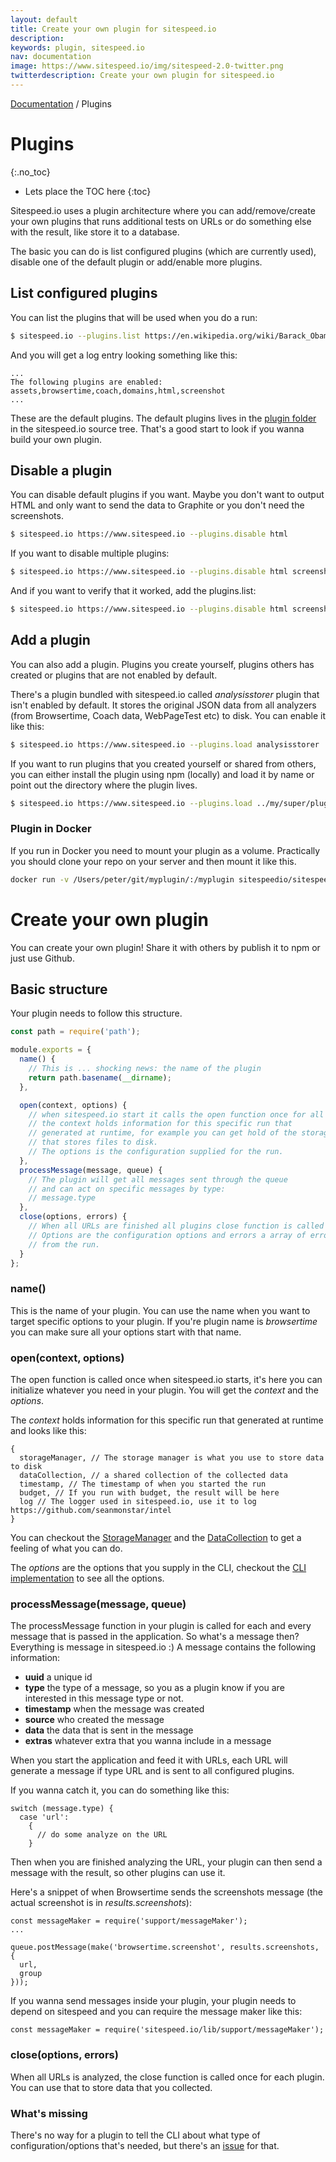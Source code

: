 ```yaml
---
layout: default
title: Create your own plugin for sitespeed.io
description:
keywords: plugin, sitespeed.io
nav: documentation
image: https://www.sitespeed.io/img/sitespeed-2.0-twitter.png
twitterdescription: Create your own plugin for sitespeed.io
---
```

[Documentation]({{site.baseurl}}/documentation/sitespeed.io/) / Plugins

# Plugins
{:.no_toc}

* Lets place the TOC here
{:toc}

Sitespeed.io uses a plugin architecture where you can add/remove/create your own plugins that runs additional tests on URLs or do something else with the result, like store it to a database.

The basic you can do is list configured plugins (which are currently used), disable one of the default plugin or add/enable more plugins.

## List configured plugins
You can list the plugins that will be used when you do a run:

~~~ bash
$ sitespeed.io --plugins.list https://en.wikipedia.org/wiki/Barack_Obama
~~~

And you will get a log entry looking something like this:

~~~
...
The following plugins are enabled: assets,browsertime,coach,domains,html,screenshot
...
~~~

These are the default plugins. The default plugins lives in the [plugin folder](https://github.com/sitespeedio/sitespeed.io/tree/master/lib/plugins) in the sitespeed.io source tree. That's a good start to look if you wanna build your own plugin.

## Disable a plugin
You can disable default plugins if you want. Maybe you don't want to output HTML and only want to send the data to Graphite or you don't need the screenshots.

~~~ bash
$ sitespeed.io https://www.sitespeed.io --plugins.disable html
~~~

If you want to disable multiple plugins:

~~~ bash
$ sitespeed.io https://www.sitespeed.io --plugins.disable html screenshot
~~~

And if you want to verify that it worked, add the plugins.list:

~~~ bash
$ sitespeed.io https://www.sitespeed.io --plugins.disable html screenshot --plugins.list
~~~

## Add a plugin
You can also add a plugin. Plugins you create yourself, plugins others has created or plugins that are not enabled by default.

There's a plugin bundled with sitespeed.io called *analysisstorer* plugin that isn't enabled by default. It stores the original JSON data from all analyzers (from Browsertime, Coach data, WebPageTest etc) to disk. You can enable it like this:

~~~ bash
$ sitespeed.io https://www.sitespeed.io --plugins.load analysisstorer
~~~

If you want to run plugins that you created yourself or shared from others, you can either install the plugin using npm (locally) and load it by name or point out the directory where the plugin lives.

~~~ bash
$ sitespeed.io https://www.sitespeed.io --plugins.load ../my/super/plugin
~~~

### Plugin in Docker

If you run in Docker you need to mount your plugin as a volume. Practically you should clone your repo on your server and then mount it like this.

~~~ bash
docker run -v /Users/peter/git/myplugin/:/myplugin sitespeedio/sitespeed.io -b firefox --plugins.load /myplugin -n 1 https://www.sitespeed.io/
~~~

# Create your own plugin
You can create your own plugin! Share it with others by publish it to npm or just use Github.

## Basic structure
Your plugin needs to follow this structure.

~~~ javascript
const path = require('path');

module.exports = {
  name() {
    // This is ... shocking news: the name of the plugin
    return path.basename(__dirname);
  },

  open(context, options) {
    // when sitespeed.io start it calls the open function once for all plugins
    // the context holds information for this specific run that
    // generated at runtime, for example you can get hold of the storageManager
    // that stores files to disk.
    // The options is the configuration supplied for the run.
  },
  processMessage(message, queue) {
    // The plugin will get all messages sent through the queue
    // and can act on specific messages by type:
    // message.type
  },
  close(options, errors) {
    // When all URLs are finished all plugins close function is called once.
    // Options are the configuration options and errors a array of errors
    // from the run.
  }
};
~~~

### name()
This is the name of your plugin. You can use the name when you want to target specific options to your plugin. If you're plugin name is *browsertime* you can make sure all your options start with that name.

### open(context, options)
The open function is called once when sitespeed.io starts, it's here you can initialize whatever you need in your plugin. You will get the *context* and the *options*.

The *context* holds information for this specific run that generated at runtime and looks like this:

~~~
{
  storageManager, // The storage manager is what you use to store data to disk
  dataCollection, // a shared collection of the collected data
  timestamp, // The timestamp of when you started the run
  budget, // If you run with budget, the result will be here
  log // The logger used in sitespeed.io, use it to log https://github.com/seanmonstar/intel
}
~~~

You can checkout the [StorageManager](https://github.com/sitespeedio/sitespeed.io/blob/master/lib/support/storageManager.js) and the [DataCollection](https://github.com/sitespeedio/sitespeed.io/blob/master/lib/support/dataCollection.js) to get a feeling of what you can do.

The *options* are the options that you supply in the CLI, checkout the [CLI implementation](https://github.com/sitespeedio/sitespeed.io/blob/master/lib/support/cli.js) to see all the options.

### processMessage(message, queue)
The processMessage function in your plugin is called for each and every message that is passed in the application. So what's a message then? Everything is message in sitespeed.io :) A message contains the following information:

 * **uuid** a unique id
 * **type** the type of a message, so you as a plugin know if you are interested in this message type or not.
 * **timestamp** when the message was created
 * **source** who created the message
 * **data** the data that is sent in the message
 * **extras** whatever extra that you wanna include in a message

When you start the application and feed it with URLs, each URL will generate a message if type URL and is sent to all configured plugins.

If you wanna catch it, you can do something like this:

~~~
switch (message.type) {
  case 'url':
    {
      // do some analyze on the URL
    }
~~~

Then when you are finished analyzing the URL, your plugin can then send a message with the result, so other plugins can use it.

Here's a snippet of when Browsertime sends the screenshots message (the actual screenshot is in *results.screenshots*):

~~~
const messageMaker = require('support/messageMaker');
...

queue.postMessage(make('browsertime.screenshot', results.screenshots, {
  url,
  group
}));
~~~

If you wanna send messages inside your plugin, your plugin needs to depend on sitespeed and you can require the message maker like this:

~~~
const messageMaker = require('sitespeed.io/lib/support/messageMaker');
~~~


### close(options, errors)
When all URLs is analyzed, the close function is called once for each plugin. You can use that to store data that you collected.

### What's missing
There's no way for a plugin to tell the CLI about what type of configuration/options that's needed, but there's an [issue](https://github.com/sitespeedio/sitespeed.io/issues/1065) for that.
